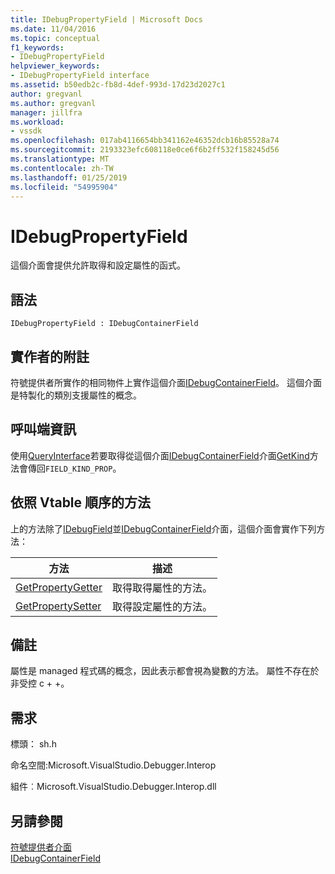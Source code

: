 ```yaml
---
title: IDebugPropertyField | Microsoft Docs
ms.date: 11/04/2016
ms.topic: conceptual
f1_keywords:
- IDebugPropertyField
helpviewer_keywords:
- IDebugPropertyField interface
ms.assetid: b50edb2c-fb8d-4def-993d-17d23d2027c1
author: gregvanl
ms.author: gregvanl
manager: jillfra
ms.workload:
- vssdk
ms.openlocfilehash: 017ab4116654bb341162e46352dcb16b85528a74
ms.sourcegitcommit: 2193323efc608118e0ce6f6b2ff532f158245d56
ms.translationtype: MT
ms.contentlocale: zh-TW
ms.lasthandoff: 01/25/2019
ms.locfileid: "54995904"
---
```

# <a name="idebugpropertyfield"></a>IDebugPropertyField
這個介面會提供允許取得和設定屬性的函式。  
  
## <a name="syntax"></a>語法  
  
```  
IDebugPropertyField : IDebugContainerField  
```  
  
## <a name="notes-for-implementers"></a>實作者的附註  
 符號提供者所實作的相同物件上實作這個介面[IDebugContainerField](../../../extensibility/debugger/reference/idebugcontainerfield.md)。 這個介面是特製化的類別支援屬性的概念。  
  
## <a name="notes-for-callers"></a>呼叫端資訊  
 使用[QueryInterface](/cpp/atl/queryinterface)若要取得從這個介面[IDebugContainerField](../../../extensibility/debugger/reference/idebugcontainerfield.md)介面[GetKind](../../../extensibility/debugger/reference/idebugfield-getkind.md)方法會傳回`FIELD_KIND_PROP`。  
  
## <a name="methods-in-vtable-order"></a>依照 Vtable 順序的方法  
 上的方法除了[IDebugField](../../../extensibility/debugger/reference/idebugfield.md)並[IDebugContainerField](../../../extensibility/debugger/reference/idebugcontainerfield.md)介面，這個介面會實作下列方法：  
  
|方法|描述|  
|------------|-----------------|  
|[GetPropertyGetter](../../../extensibility/debugger/reference/idebugpropertyfield-getpropertygetter.md)|取得取得屬性的方法。|  
|[GetPropertySetter](../../../extensibility/debugger/reference/idebugpropertyfield-getpropertysetter.md)|取得設定屬性的方法。|  
  
## <a name="remarks"></a>備註  
 屬性是 managed 程式碼的概念，因此表示都會視為變數的方法。 屬性不存在於非受控 c + +。  
  
## <a name="requirements"></a>需求  
 標頭： sh.h  
  
 命名空間:Microsoft.VisualStudio.Debugger.Interop  
  
 組件︰Microsoft.VisualStudio.Debugger.Interop.dll  
  
## <a name="see-also"></a>另請參閱  
 [符號提供者介面](../../../extensibility/debugger/reference/symbol-provider-interfaces.md)   
 [IDebugContainerField](../../../extensibility/debugger/reference/idebugcontainerfield.md)